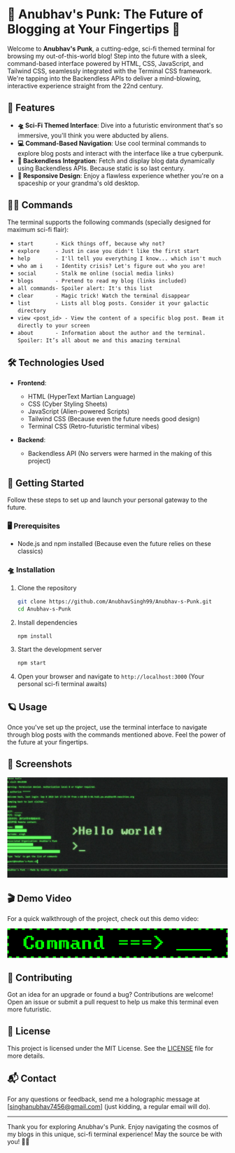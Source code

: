 # 🚀 Anubhav's Punk: The Future of Blogging at Your Fingertips 🚀

Welcome to **Anubhav's Punk**, a cutting-edge, sci-fi themed terminal for browsing my out-of-this-world blog! Step into the future with a sleek, command-based interface powered by HTML, CSS, JavaScript, and Tailwind CSS, seamlessly integrated with the Terminal CSS framework. We're tapping into the Backendless APIs to deliver a mind-blowing, interactive experience straight from the 22nd century.

## 👾 Features

- **🛸 Sci-Fi Themed Interface**: Dive into a futuristic environment that's so immersive, you'll think you were abducted by aliens.
- **💻 Command-Based Navigation**: Use cool terminal commands to explore blog posts and interact with the interface like a true cyberpunk.
- **🤖 Backendless Integration**: Fetch and display blog data dynamically using Backendless APIs. Because static is so last century.
- **📱 Responsive Design**: Enjoy a flawless experience whether you're on a spaceship or your grandma's old desktop.

## 🧑‍🚀 Commands

The terminal supports the following commands (specially designed for maximum sci-fi flair):

- `start       - Kick things off, because why not?`
- `explore     - Just in case you didn't like the first start`
- `help        - I'll tell you everything I know... which isn't much`
- `who am i    - Identity crisis? Let's figure out who you are!`
- `social      - Stalk me online (social media links)`
- `blogs       - Pretend to read my blog (links included)`
- `all commands- Spoiler alert: It's this list`
- `clear       - Magic trick! Watch the terminal disappear`
- `list        - Lists all blog posts. Consider it your galactic directory`
- `view <post_id> - View the content of a specific blog post. Beam it directly to your screen`
- `about       - Information about the author and the terminal. Spoiler: It’s all about me and this amazing terminal`


## 🛠️ Technologies Used

- **Frontend**:
  - HTML (HyperText Martian Language)
  - CSS (Cyber Styling Sheets)
  - JavaScript (Alien-powered Scripts)
  - Tailwind CSS (Because even the future needs good design)
  - Terminal CSS (Retro-futuristic terminal vibes)

- **Backend**:
  - Backendless API (No servers were harmed in the making of this project)

## 🚀 Getting Started

Follow these steps to set up and launch your personal gateway to the future.

### 🖥️ Prerequisites

- Node.js and npm installed (Because even the future relies on these classics)

### 🛸 Installation

1. Clone the repository
    ```bash
    git clone https://github.com/AnubhavSingh99/Anubhav-s-Punk.git
    cd Anubhav-s-Punk
    ```

2. Install dependencies
    ```bash
    npm install
    ```

3. Start the development server
    ```bash
    npm start
    ```

4. Open your browser and navigate to `http://localhost:3000` (Your personal sci-fi terminal awaits)

## 🪐 Usage

Once you've set up the project, use the terminal interface to navigate through blog posts with the commands mentioned above. Feel the power of the future at your fingertips.

## 📸 Screenshots

![screenshot1](img/s1.png)

## 🎬 Demo Video

For a quick walkthrough of the project, check out this demo video:

[![Anubhav's Punk Demo](img/g1.gif)](https://www.youtube.com/watch?v=H8LYB0x2jzk)


## 🌌 Contributing

Got an idea for an upgrade or found a bug? Contributions are welcome! Open an issue or submit a pull request to help us make this terminal even more futuristic.

## 📜 License

This project is licensed under the MIT License. See the [LICENSE](LICENSE) file for more details.

## 📬 Contact

For any questions or feedback, send me a holographic message at [singhanubhav7456@gmail.com] (just kidding, a regular email will do).

---

Thank you for exploring Anubhav's Punk. Enjoy navigating the cosmos of my blogs in this unique, sci-fi terminal experience! May the source be with you! 🚀✨
